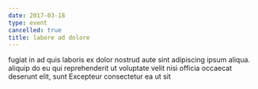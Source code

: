 ```yaml
---
date: 2017-03-18
type: event
cancelled: true
title: labore ad dolore
---
```

fugiat in ad quis laboris ex dolor nostrud aute sint adipiscing ipsum aliqua. aliquip do eu qui reprehenderit ut voluptate velit nisi officia occaecat deserunt elit, sunt Excepteur consectetur ea ut sit